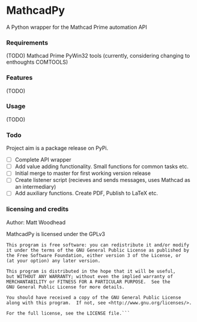 # MathcadPy
A Python wrapper for the Mathcad Prime automation API

### Requirements
(TODO)
Mathcad Prime
PyWin32 tools (currently, considering changing to enthoughts COMTOOLS)

### Features
(TODO)

### Usage
(TODO)

### Todo
Project aim is a package release on PyPi.
- [ ] Complete API wrapper
- [ ] Add value adding functionality. Small functions for common tasks etc.
- [ ] Initial merge to master for first working version release
- [ ] Create listener script (recieves and sends messages, uses Mathcad as an intermediary)
- [ ] Add auxiliary functions. Create PDF, Publish to LaTeX etc.

### licensing and credits
Author: Matt Woodhead

MathcadPy is licensed under the GPLv3

```
This program is free software: you can redistribute it and/or modify
it under the terms of the GNU General Public License as published by
the Free Software Foundation, either version 3 of the License, or
(at your option) any later version.

This program is distributed in the hope that it will be useful,
but WITHOUT ANY WARRANTY; without even the implied warranty of
MERCHANTABILITY or FITNESS FOR A PARTICULAR PURPOSE.  See the
GNU General Public License for more details.

You should have received a copy of the GNU General Public License
along with this program.  If not, see <http://www.gnu.org/licenses/>.

For the full license, see the LICENSE file.```
